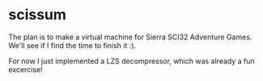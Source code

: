 # scissum
The plan is to make a virtual machine for Sierra SCI32 Adventure Games. We'll see if I find the time
to finish it :).

For now I just implemented a LZS decompressor, which was already a fun excercise!